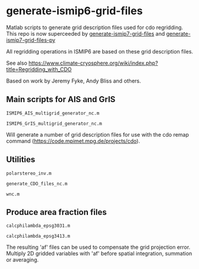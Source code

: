 # generate-ismip6-grid-files

Matlab scripts to generate grid description files used for cdo regridding.  
This repo is now superceeded by [generate-ismip7-grid-files](https://github.com/ismip/generate-ismip7-grid-files) and  [generate-ismip7-grid-files-py](https://github.com/ismip/generate-ismip7-grid-files-py)

All regridding operations in ISMIP6 are based on these grid description files.

See also https://www.climate-cryosphere.org/wiki/index.php?title=Regridding_with_CDO

Based on work by Jeremy Fyke, Andy Bliss and others.


## Main scripts for AIS and GrIS

```ISMIP6_AIS_multigrid_generator_nc.m```

```ISMIP6_GrIS_multigrid_generator_nc.m```

Will generate a number of grid description files for use with the cdo remap command (https://code.mpimet.mpg.de/projects/cdo).

## Utilities

```polarstereo_inv.m```

```generate_CDO_files_nc.m```

```wnc.m```

## Produce area fraction files 

```calcphilambda_epsg3031.m```

```calcphilambda_epsg3413.m```

The resulting 'af' files can be used to compensate the grid projection error. Multiply 2D gridded variables with 'af' before spatial integration, summation or averaging.
